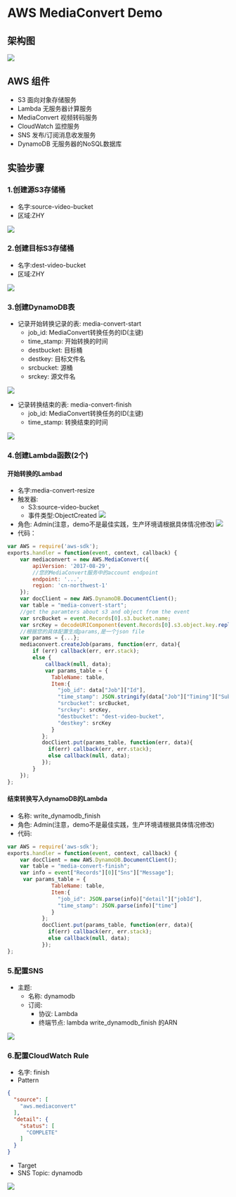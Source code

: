 # AWS MediaConvert Demo
## 架构图
![](https://image-resources-aws.s3.amazonaws.com/54129C4CB8D01CBA5BDE94414122566B.png)

## AWS 组件
* S3 面向对象存储服务
* Lambda 无服务器计算服务
* MediaConvert 视频转码服务
* CloudWatch 监控服务
* SNS 发布/订阅消息收发服务
* DynamoDB 无服务器的NoSQL数据库

## 实验步骤
### 1.创建源S3存储桶
* 名字:source-video-bucket
* 区域:ZHY

![](https://image-resources-aws.s3.amazonaws.com/Screen+Shot+2019-06-26+at+9.59.58+PM.png)

### 2.创建目标S3存储桶
* 名字:dest-video-bucket
* 区域:ZHY

![](https://image-resources-aws.s3.amazonaws.com/Screen+Shot+2019-06-26+at+10.04.03+PM.png)

### 3.创建DynamoDB表
* 记录开始转换记录的表: media-convert-start
    * job_id: MediaConvert转换任务的ID(主键)
    * time_stamp: 开始转换的时间
    * destbucket: 目标桶
    * destkey: 目标文件名
    * srcbucket: 源桶
    * srckey: 源文件名

![](https://image-resources-aws.s3.amazonaws.com/Screen+Shot+2019-06-26+at+10.28.55+PM.png)
* 记录转换结束的表: media-convert-finish
    * job_id: MediaConvert转换任务的ID(主键)
    * time_stamp: 转换结束的时间

![](https://image-resources-aws.s3.amazonaws.com/Screen+Shot+2019-06-26+at+10.28.55+PM.png)

### 4.创建Lambda函数(2个)
#### 开始转换的Lambad
* 名字:media-convert-resize
* 触发器:
    * S3:source-video-bucket
    * 事件类型:ObjectCreated
![](https://image-resources-aws.s3.amazonaws.com/Screen+Shot+2019-06-26+at+10.07.36+PM.png)
* 角色: Admin(注意，demo不是最佳实践，生产环境请根据具体情况修改)
![](https://image-resources-aws.s3.amazonaws.com/Screen+Shot+2019-06-26+at+10.14.23+PM.png)
* 代码：
```javascript
var AWS = require('aws-sdk');
exports.handler = function(event, context, callback) {
    var mediaconvert = new AWS.MediaConvert({
        apiVersion: '2017-08-29',
        //您的MediaConvert服务中的account endpoint
        endpoint: '...',
        region: 'cn-northwest-1'
    });
    var docClient = new AWS.DynamoDB.DocumentClient();
    var table = "media-convert-start";
    //get the paramters about s3 and object from the event
    var srcBucket = event.Records[0].s3.bucket.name;
    var srcKey = decodeURIComponent(event.Records[0].s3.object.key.replace(/\+/g, " "));
    //根据您的具体配置生成params,是一个json file
    var params = {...};
    mediaconvert.createJob(params, function(err, data){
        if (err) callback(err, err.stack);
        else {
            callback(null, data);
            var params_table = {
              TableName: table,
              Item:{
                "job_id": data["Job"]["Id"],
                "time_stamp": JSON.stringify(data["Job"]["Timing"]["SubmitTime"]),
                "srcbucket": srcBucket,
                "srckey": srcKey,
                "destbucket": "dest-video-bucket",
                "destkey": srcKey
              }
           };
           docClient.put(params_table, function(err, data){
             if(err) callback(err, err.stack);
             else callback(null, data);
           });
        }
    });  
};
```
#### 结束转换写入dynamoDB的Lambda
* 名称: write_dynamodb_finish
* 角色: Admin(注意，demo不是最佳实践，生产环境请根据具体情况修改)
* 代码:
```javascript
var AWS = require('aws-sdk');
exports.handler = function(event, context, callback) {
    var docClient = new AWS.DynamoDB.DocumentClient();
    var table = "media-convert-finish";
    var info = event["Records"][0]["Sns"]["Message"];
     var params_table = {
              TableName: table,
              Item:{
                "job_id": JSON.parse(info)["detail"]["jobId"],
                "time_stamp": JSON.parse(info)["time"]
              }
           };
           docClient.put(params_table, function(err, data){
             if(err) callback(err, err.stack);
             else callback(null, data);
           });
};
```

### 5.配置SNS
* 主题: 
    * 名称: dynamodb
    * 订阅: 
        * 协议: Lambda
        * 终端节点: lambda write_dynamodb_finish 的ARN

![](https://image-resources-aws.s3.amazonaws.com/Screen+Shot+2019-06-26+at+10.51.17+PM.png)

### 6.配置CloudWatch Rule
* 名字: finish
* Pattern
```json
{
  "source": [
    "aws.mediaconvert"
  ],
  "detail": {
    "status": [
      "COMPLETE"
    ]
  }
}
```
* Target
* SNS Topic: dynamodb

![](https://image-resources-aws.s3.amazonaws.com/Screen+Shot+2019-06-26+at+10.59.44+PM.png)